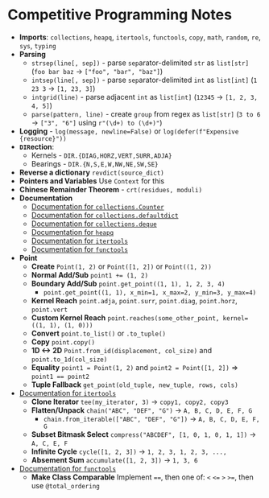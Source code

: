 # Competitive Programming Notes
* **Imports**: `collections`, `heapq`, `itertools`, `functools`, `copy`, `math`, `random`, `re`, `sys`, `typing`
* **Parsing**
  * `strsep(line[, sep])` - parse `sep`arator-delimited `str` as `list[str]` (`foo bar baz` -> `["foo", "bar", "baz"]`)
  * `intsep(line[, sep])` - parse `sep`arator-delimited `int` as `list[int]` (`1 23 3` -> `[1, 23, 3]`)
  * `intgrid(line)` - parse adjacent `int` as `list[int]` (`12345` -> `[1, 2, 3, 4, 5]`)
  * `parse(pattern, line)` - create `group` from regex as `list[str]` (`3 to 6` -> `["3", "6"]` using `r"(\d+) to (\d+)"`)
* **Logging** - `log(message, newline=False)` or `log(defer(f"Expensive {resource}"))`
* **`DIR`ection**:
  * Kernels - `DIR.{DIAG,HORZ,VERT,SURR,ADJA}`
  * Bearings - `DIR.{N,S,E,W,NW,NE,SW,SE}`
* **Reverse a dictionary** `revdict(source_dict)`
* **Pointers and Variables** Use `Context` for this
* **Chinese Remainder Theorem** - `crt(residues, moduli)`
* **Documentation**
  * [Documentation for `collections.Counter`](https://docs.python.org/3/library/collections.html#collections.Counter)
  * [Documentation for `collections.defaultdict`](https://docs.python.org/3/library/collections.html#collections.defaultdict)
  * [Documentation for `collections.deque`](https://docs.python.org/3/library/collections.html#collections.deque)
  * [Documentation for `heapq`](https://docs.python.org/3/library/heapq.html)
  * [Documentation for `itertools`](https://docs.python.org/3/library/itertools.html)
  * [Documentation for `functools`](https://docs.python.org/3/library/functools.html)
* **Point**
  * **Create** `Point(1, 2)` or `Point([1, 2])` or `Point((1, 2))`
  * **Normal Add/Sub** `point1 += (1, 2)`  
  * **Boundary Add/Sub** `point.get_point((1, 1), 1, 2, 3, 4)`
    * `point.get_point((1, 1), x_min=1, x_max=2, y_min=3, y_max=4)`
  * **Kernel Reach** `point.adja`, `point.surr`, `point.diag`, `point.horz`, `point.vert`
  * **Custom Kernel Reach** `point.reaches(some_other_point, kernel=((1, 1), (1, 0)))`
  * **Convert** `point.to_list()` or `.to_tuple()`
  * **Copy** `point.copy()`
  * **1D <-> 2D** `Point.from_id(displacement, col_size)` and `point.to_1d(col_size)`
  * **Equality** `point1 = Point(1, 2)` and `point2 = Point([1, 2])` => `point1 == point2`
  * **Tuple Fallback** `get_point(old_tuple, new_tuple, rows, cols)`
* [Documentation for `itertools`](https://docs.python.org/3/library/itertools.html)
  * **Clone Iterator** `tee(my_iterator, 3)` -> `copy1, copy2, copy3`
  * **Flatten/Unpack** `chain("ABC", "DEF", "G")` -> `A, B, C, D, E, F, G`
    * `chain.from_iterable(["ABC", "DEF", "G"])` -> `A, B, C, D, E, F, G`
  * **Subset Bitmask Select** `compress("ABCDEF", [1, 0, 1, 0, 1, 1])` -> `A, C, E, F`
  * **Infinite Cycle** `cycle([1, 2, 3])` -> `1, 2, 3, 1, 2, 3, ...,`
  * **Absement Sum** `accumulate([1, 2, 3])` -> `1, 3, 6`
* [Documentation for `functools`](https://docs.python.org/3/library/functools.html)
  * **Make Class Comparable** Implement `==`, then one of: `<` `<=` `>` `>=`, then use `@total_ordering`